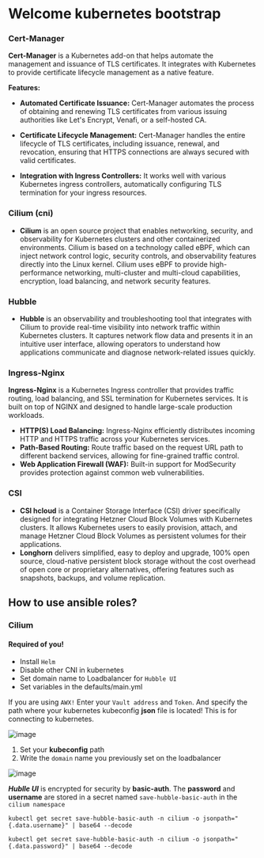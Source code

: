# Welcome kubernetes bootstrap
### Cert-Manager
__Cert-Manager__ is a Kubernetes add-on that helps automate the management and issuance of TLS certificates. It integrates with Kubernetes to provide certificate lifecycle management as a native feature.

__Features:__
- **Automated Certificate Issuance:** Cert-Manager automates the process of obtaining and renewing TLS certificates from various issuing authorities like Let's Encrypt, Venafi, or a self-hosted CA.

- **Certificate Lifecycle Management:** Cert-Manager handles the entire lifecycle of TLS certificates, including issuance, renewal, and revocation, ensuring that HTTPS connections are always secured with valid certificates.

- **Integration with Ingress Controllers:** It works well with various Kubernetes ingress controllers, automatically configuring TLS termination for your ingress resources.

### Cilium (cni)
- __Cilium__ is an open source project that enables networking, security, and observability for Kubernetes clusters and other containerized environments. Cilium is based on a technology called eBPF, which can inject network control logic, security controls, and observability features directly into the Linux kernel. Cilium uses eBPF to provide high-performance networking, multi-cluster and multi-cloud capabilities, encryption, load balancing, and network security features.
### Hubble
- __Hubble__ is an observability and troubleshooting tool that integrates with Cilium to provide real-time visibility into network traffic within Kubernetes clusters. It captures network flow data and presents it in an intuitive user interface, allowing operators to understand how applications communicate and diagnose network-related issues quickly.

### Ingress-Nginx
 **Ingress-Nginx** is a Kubernetes Ingress controller that provides traffic routing, load balancing, and SSL termination for Kubernetes services. It is built on top of NGINX and designed to handle large-scale production workloads.
 - **HTTP(S) Load Balancing:** Ingress-Nginx efficiently distributes incoming HTTP and HTTPS traffic across your Kubernetes services.
 - **Path-Based Routing:**  Route traffic based on the request URL path to different backend services, allowing for fine-grained traffic control.
 - **Web Application Firewall (WAF):** Built-in support for ModSecurity provides protection against common web vulnerabilities.

### CSI

- **CSI hcloud** is a Container Storage Interface (CSI) driver specifically designed for integrating Hetzner Cloud Block Volumes with Kubernetes clusters. It allows Kubernetes users to easily provision, attach, and manage Hetzner Cloud Block Volumes as persistent volumes for their applications.
- **Longhorn** delivers simplified, easy to deploy and upgrade, 100% open source, cloud-native persistent block storage without the cost overhead of open core or proprietary alternatives, offering features such as snapshots, backups, and volume replication. 

## How to use ansible roles?

### Cilium 
#### Required of you!
 - Install `Helm`
 - Disable other CNI in kubernetes
 - Set domain name to Loadbalancer for `Hubble UI`
 - Set variables in the defaults/main.yml

If you are using `AWX!` Enter your `Vault address` and `Token`. And specify the path where your kubernetes kubeconfig __json__ file is located! This is for connecting to kubernetes.

![image](https://github.com/bexruzdiv/k8s-bootstrap/assets/107495220/70007c01-95e6-4e35-9499-f5d382171401)

 1. Set your **kubeconfig** path
 2. Write the `domain` name you previously set on the loadbalancer
 
![image](https://github.com/bexruzdiv/k8s-bootstrap/assets/107495220/0c90b546-cb5a-49e5-ba93-f3f1fb085f59)

***Hublle UI*** is encrypted for security by **basic-auth**. The **password** and **username** are stored in a secret named `save-hubble-basic-auth` in the `cilium namespace`
```
kubectl get secret save-hubble-basic-auth -n cilium -o jsonpath="{.data.username}" | base64 --decode
```
```
kubectl get secret save-hubble-basic-auth -n cilium -o jsonpath="{.data.password}" | base64 --decode
```
